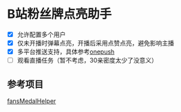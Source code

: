 # B站粉丝牌点亮助手

- [x] 允许配置多个用户
- [x] 仅未开播时弹幕点亮，开播后采用点赞点亮，避免影响主播
- [x] 多平台推送支持，具体参考[onepush](https://github.com/y1ndan/onepush)
- [ ] 观看直播任务（暂不考虑，30亲密度太少了没意义）

## 参考项目

[fansMedalHelper](https://github.com/XiaoMiku01/fansMedalHelper)